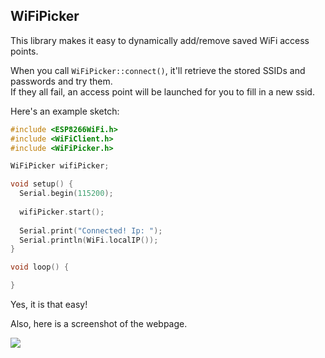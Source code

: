 WiFiPicker
-

This library makes it easy to dynamically add/remove saved WiFi access points.

When you call `WiFiPicker::connect()`, it'll retrieve the stored SSIDs and passwords and try them.  
If they all fail, an access point will be launched for you to fill in a new ssid.


Here's an example sketch:
```cpp
#include <ESP8266WiFi.h>
#include <WiFiClient.h>
#include <WiFiPicker.h>

WiFiPicker wifiPicker;

void setup() {
  Serial.begin(115200);
  
  wifiPicker.start();
	
  Serial.print("Connected! Ip: ");
  Serial.println(WiFi.localIP());
}

void loop() {

}
```
Yes, it is that easy!

Also, here is a screenshot of the webpage.

![](https://ratelimited.me/gwsmjp.png)
